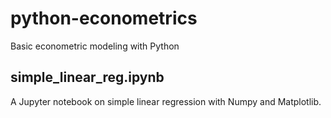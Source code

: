 # python-econometrics
Basic econometric modeling with Python

## simple_linear_reg.ipynb
A Jupyter notebook on simple linear regression with Numpy and Matplotlib.
